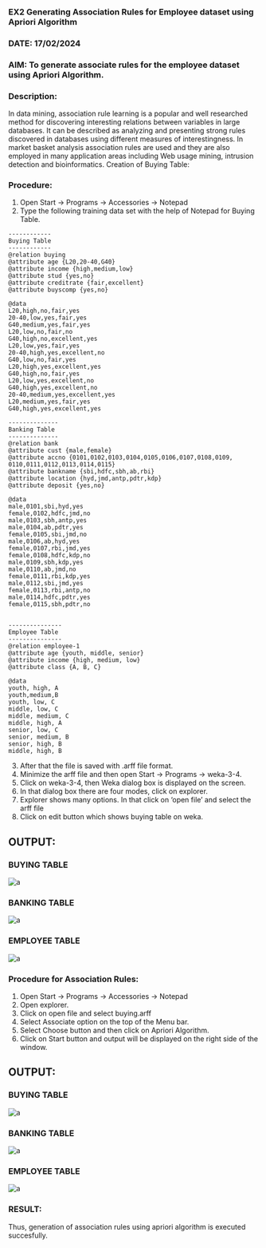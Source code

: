 ### EX2 Generating Association Rules for Employee dataset using Apriori Algorithm
### DATE: 17/02/2024
### AIM: To generate associate rules for the employee dataset using Apriori Algorithm.
### Description:
In data mining, association rule learning is a popular and well researched method for discovering interesting
relations between variables in large databases. It can be described as analyzing and presenting strong rules discovered
in databases using different measures of interestingness. In market basket analysis association rules are used and they
are also employed in many application areas including Web usage mining, intrusion detection and bioinformatics.
Creation of Buying Table:
### Procedure:
1) Open Start -> Programs -> Accessories -> Notepad
2) Type the following training data set with the help of Notepad for Buying Table.

```
------------
Buying Table
------------
@relation buying
@attribute age {L20,20-40,G40}
@attribute income {high,medium,low}
@attribute stud {yes,no}
@attribute creditrate {fair,excellent}
@attribute buyscomp {yes,no}

@data
L20,high,no,fair,yes
20-40,low,yes,fair,yes
G40,medium,yes,fair,yes
L20,low,no,fair,no
G40,high,no,excellent,yes
L20,low,yes,fair,yes
20-40,high,yes,excellent,no
G40,low,no,fair,yes
L20,high,yes,excellent,yes
G40,high,no,fair,yes
L20,low,yes,excellent,no
G40,high,yes,excellent,no
20-40,medium,yes,excellent,yes
L20,medium,yes,fair,yes
G40,high,yes,excellent,yes

--------------
Banking Table
--------------
@relation bank
@attribute cust {male,female} 
@attribute accno {0101,0102,0103,0104,0105,0106,0107,0108,0109, 0110,0111,0112,0113,0114,0115}
@attribute bankname {sbi,hdfc,sbh,ab,rbi} 
@attribute location {hyd,jmd,antp,pdtr,kdp} 
@attribute deposit {yes,no}

@data 
male,0101,sbi,hyd,yes 
female,0102,hdfc,jmd,no 
male,0103,sbh,antp,yes 
male,0104,ab,pdtr,yes 
female,0105,sbi,jmd,no 
male,0106,ab,hyd,yes 
female,0107,rbi,jmd,yes 
female,0108,hdfc,kdp,no 
male,0109,sbh,kdp,yes 
male,0110,ab,jmd,no 
female,0111,rbi,kdp,yes 
male,0112,sbi,jmd,yes 
female,0113,rbi,antp,no 
male,0114,hdfc,pdtr,yes 
female,0115,sbh,pdtr,no


---------------
Employee Table
---------------
@relation employee-1
@attribute age {youth, middle, senior} 
@attribute income {high, medium, low} 
@attribute class {A, B, C}

@data
youth, high, A 
youth,medium,B 
youth, low, C 
middle, low, C 
middle, medium, C 
middle, high, A 
senior, low, C 
senior, medium, B 
senior, high, B 
middle, high, B
```
3) After that the file is saved with .arff file format.
4) Minimize the arff file and then open Start -> Programs -> weka-3-4.
5) Click on weka-3-4, then Weka dialog box is displayed on the screen.
6) In that dialog box there are four modes, click on explorer.
7) Explorer shows many options. In that click on ‘open file’ and select the arff file
8) Click on edit button which shows buying table on weka.
## OUTPUT:
### BUYING TABLE
![a](exp_2_table.png)
### BANKING TABLE
![a](bank_data_table.png)
### EMPLOYEE TABLE
![a](exp_2_employee_table.png)

### Procedure for Association Rules:
1) Open Start -> Programs -> Accessories -> Notepad
2) Open explorer.
3) Click on open file and select buying.arff
4) Select Associate option on the top of the Menu bar.
5) Select Choose button and then click on Apriori Algorithm.
6) Click on Start button and output will be displayed on the right side of the window.

## OUTPUT:
### BUYING TABLE
![a](exp_2_associate.png)

### BANKING TABLE

![a](bank_table_associate.png)

### EMPLOYEE TABLE
![a](exp2_employee_associate.png)

### RESULT: 
Thus, generation of association rules using apriori algorithm is executed succesfully.